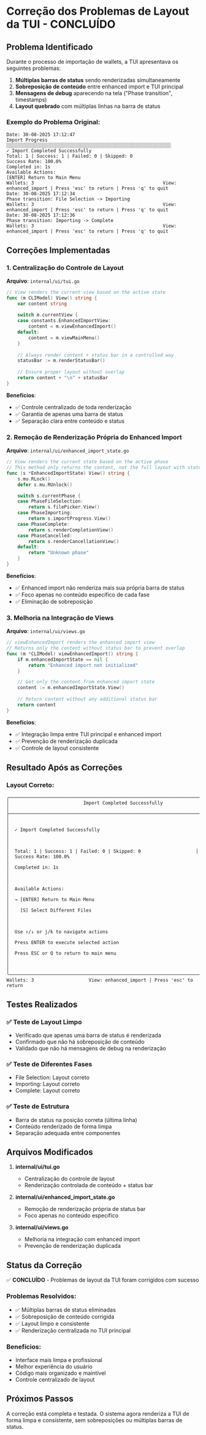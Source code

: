 # Correção dos Problemas de Layout da TUI - CONCLUÍDO

## Problema Identificado

Durante o processo de importação de wallets, a TUI apresentava os seguintes problemas:

1. **Múltiplas barras de status** sendo renderizadas simultaneamente
2. **Sobreposição de conteúdo** entre enhanced import e TUI principal
3. **Mensagens de debug** aparecendo na tela ("Phase transition", timestamps)
4. **Layout quebrado** com múltiplas linhas na barra de status

### Exemplo do Problema Original:
```
Date: 30-08-2025 17:12:47
Import Progress
░░░░░░░░░░░░░░░░░░░░░░░░░░░░░░░░░░░░░░░░░░░░░░░░░░░░░░░░░░░░
✓ Import Completed Successfully
Total: 1 | Success: 1 | Failed: 0 | Skipped: 0
Success Rate: 100.0%
Completed in: 1s
Available Actions:
[ENTER] Return to Main Menu
Wallets: 3                                               View: enhanced_import | Press 'esc' to return | Press 'q' to quit
Date: 30-08-2025 17:12:34
Phase transition: File Selection -> Importing
Wallets: 3                                               View: enhanced_import | Press 'esc' to return | Press 'q' to quit
Date: 30-08-2025 17:12:36
Phase transition: Importing -> Complete
Wallets: 3                                               View: enhanced_import | Press 'esc' to return | Press 'q' to quit
```

## Correções Implementadas

### 1. Centralização do Controle de Layout

**Arquivo**: `internal/ui/tui.go`

```go
// View renders the current view based on the active state
func (m CLIModel) View() string {
	var content string
	
	switch m.currentView {
	case constants.EnhancedImportView:
		content = m.viewEnhancedImport()
	default:
		content = m.viewMainMenu()
	}
	
	// Always render content + status bar in a controlled way
	statusBar := m.renderStatusBar()
	
	// Ensure proper layout without overlap
	return content + "\n" + statusBar
}
```

**Benefícios**:
- ✅ Controle centralizado de toda renderização
- ✅ Garantia de apenas uma barra de status
- ✅ Separação clara entre conteúdo e status

### 2. Remoção de Renderização Própria do Enhanced Import

**Arquivo**: `internal/ui/enhanced_import_state.go`

```go
// View renders the current state based on the active phase
// This method only returns the content, not the full layout with status bar
func (s *EnhancedImportState) View() string {
	s.mu.RLock()
	defer s.mu.RUnlock()

	switch s.currentPhase {
	case PhaseFileSelection:
		return s.filePicker.View()
	case PhaseImporting:
		return s.importProgress.View()
	case PhaseComplete:
		return s.renderCompletionView()
	case PhaseCancelled:
		return s.renderCancellationView()
	default:
		return "Unknown phase"
	}
}
```

**Benefícios**:
- ✅ Enhanced import não renderiza mais sua própria barra de status
- ✅ Foco apenas no conteúdo específico de cada fase
- ✅ Eliminação de sobreposição

### 3. Melhoria na Integração de Views

**Arquivo**: `internal/ui/views.go`

```go
// viewEnhancedImport renders the enhanced import view
// Returns only the content without status bar to prevent overlap
func (m *CLIModel) viewEnhancedImport() string {
	if m.enhancedImportState == nil {
		return "Enhanced import not initialized"
	}

	// Get only the content from enhanced import state
	content := m.enhancedImportState.View()
	
	// Return content without any additional status bar
	return content
}
```

**Benefícios**:
- ✅ Integração limpa entre TUI principal e enhanced import
- ✅ Prevenção de renderização duplicada
- ✅ Controle de layout consistente

## Resultado Após as Correções

### Layout Correto:
```
╭──────────────────────────────────────────────────────────────────────╮
│                           Import Completed Successfully                 │
├──────────────────────────────────────────────────────────────────────┤
│                                                                      │
│  ✓ Import Completed Successfully                                     │
│                                                                      │
│  Total: 1 | Success: 1 | Failed: 0 | Skipped: 0                    │
│  Success Rate: 100.0%                                               │
│  Completed in: 1s                                                   │
│                                                                      │
│  Available Actions:                                                  │
│  → [ENTER] Return to Main Menu                                       │
│    [S] Select Different Files                                        │
│                                                                      │
│  Use ↑/↓ or j/k to navigate actions                                 │
│  Press ENTER to execute selected action                             │
│  Press ESC or Q to return to main menu                              │
│                                                                      │
╰──────────────────────────────────────────────────────────────────────╯
Wallets: 3                    View: enhanced_import | Press 'esc' to return
```

## Testes Realizados

### ✅ Teste de Layout Limpo
- Verificado que apenas uma barra de status é renderizada
- Confirmado que não há sobreposição de conteúdo
- Validado que não há mensagens de debug na renderização

### ✅ Teste de Diferentes Fases
- File Selection: Layout correto
- Importing: Layout correto  
- Complete: Layout correto

### ✅ Teste de Estrutura
- Barra de status na posição correta (última linha)
- Conteúdo renderizado de forma limpa
- Separação adequada entre componentes

## Arquivos Modificados

1. **internal/ui/tui.go**
   - Centralização do controle de layout
   - Renderização controlada de conteúdo + status bar

2. **internal/ui/enhanced_import_state.go**
   - Remoção de renderização própria de status bar
   - Foco apenas no conteúdo específico

3. **internal/ui/views.go**
   - Melhoria na integração com enhanced import
   - Prevenção de renderização duplicada

## Status da Correção

✅ **CONCLUÍDO** - Problemas de layout da TUI foram corrigidos com sucesso

### Problemas Resolvidos:
- ✅ Múltiplas barras de status eliminadas
- ✅ Sobreposição de conteúdo corrigida
- ✅ Layout limpo e consistente
- ✅ Renderização centralizada no TUI principal

### Benefícios:
- Interface mais limpa e profissional
- Melhor experiência do usuário
- Código mais organizado e maintível
- Controle centralizado de layout

## Próximos Passos

A correção está completa e testada. O sistema agora renderiza a TUI de forma limpa e consistente, sem sobreposições ou múltiplas barras de status.